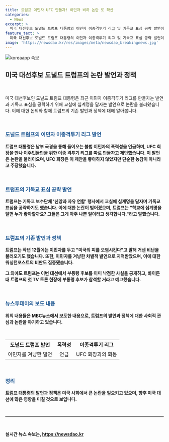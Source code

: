 ```yaml
---
title: 트럼프 이민자 UFC 만들자! 이민자 비하 논란 또 확산
categories:
  - News
excerpt: >
  미국 대선후보 도널드 트럼프 대통령의 이민자 이종격투기 리그 및 기독교 표심 공략 발언이 논란을 일으키며 미국 내외에서 화제가 되고 있다. 트럼프는 남부 국경을 통해 들어오는 불법 이민자에 대한 발언과 함께 이민자 격투 리그를 만들고 십계명을 교실에 걸자는 발언을 했다. 그의 발언은 이민자에 대한 차별적 발언이라는 비판을 받고 있으며, 이에 미국 내부적으로도 논란이 계속되고 있다. 또한, 트럼프는 부통령 후보에 대한 예고도 하며 유세를 이어가고 있는 상황이다.
feature_text: >
  미국 대선후보 도널드 트럼프 대통령의 이민자 이종격투기 리그 및 기독교 표심 공략 발언이 논란을 일으키며 미국 내외에서 화제가 되고 있다. 트럼프는 남부 국경을 통해 들어오는 불법 이민자에 대한 발언과 함께 이민자 격투 리그를 만들고 십계명을 교실에 걸자는 발언을 했다. 그의 발언은 이민자에 대한 차별적 발언이라는 비판을 받고 있으며, 이에 미국 내부적으로도 논란이 계속되고 있다. 또한, 트럼프는 부통령 후보에 대한 예고도 하며 유세를 이어가고 있는 상황이다.
image: 'https://newsdao.kr/res/images/meta/newsdao_breakingnews.jpg'
---
```


<p><img src="https://newsdao.kr/res/images/meta/newsdao_breakingnews.jpg" alt="koreaapp 속보" /></p>

<h2 data-ke-size="size26">미국 대선후보 도널드 트럼프의 논란 발언과 정책</h2>

<p data-ke-size="size16">&nbsp;</p>

<p>미국 대선후보인 도널드 트럼프 대통령은 최근 이민자 이종격투기 리그를 만들자는 발언과 기독교 표심을 공략하기 위해 교실에 십계명을 달자는 발언으로 논란을 불러왔습니다. 이에 대한 논의와 함께 트럼프의 기존 발언과 정책에 대해 알아봅니다.</p>

<p data-ke-size="size16">&nbsp;</p>

<h3><b><span style="color: #1a5490;">도널드 트럼프의 이민자 이종격투기 리그 발언</span><b></h3>

<p>트럼프 대통령은 남부 국경을 통해 들어오는 불법 이민자의 폭력성을 언급하며, UFC 회장을 만나 이주민들만을 위한 이종 격투기 리그를 따로 만들자고 제안했습니다. 이 발언은 논란을 불러이으며, UFC 회장은 이 제안을 좋아하지 않았지만 단순한 농담이 아니라고 주장했습니다.</p>

<p data-ke-size="size16">&nbsp;</p>

<h3><b><span style="color: #1a5490;">트럼프의 기독교 표심 공략 발언</span><b></h3>

<p>트럼프는 기독교 보수단체 '신앙과 자유 연합' 행사에서 교실에 십계명을 달자며 기독교 표심을 공략하기도 했습니다. 이에 대한 논란이 빚어졌으며, 트럼프는 "학교에 십계명을 달면 누가 좋아할까요? 그들은 그게 아주 나쁜 일이라고 생각합니다."라고 말했습니다.</p>

<p data-ke-size="size16">&nbsp;</p>

<h3><b><span style="color: #1a5490;">트럼프의 기존 발언과 정책</span><b></h3>

<p>트럼프는 작년 12월에는 이민자를 두고 "미국의 피를 오염시킨다"고 말해 거센 비난을 불러오기도 했습니다. 또한, 이민자를 겨냥한 차별적 발언으로 지적받았으며, 이에 대한 워싱턴포스트의 비판도 집중됐습니다.</p>

<p>그 외에도 트럼프는 이번 대선에서 부통령 후보를 이미 낙점한 사실을 공개하고, 바이든 대 트럼프의 첫 TV 토론 현장에 부통령 후보가 참석할 거라고 예고했습니다.</p>

<p data-ke-size="size16">&nbsp;</p>

<h3><b><span style="color: #1a5490;">뉴스투데이의 보도 내용</span><b></h3>

<p>위의 내용들은 MBC뉴스에서 보도한 내용으로, 트럼프의 발언과 정책에 대한 사회적 관심과 논란을 야기하고 있습니다.</p>

<p data-ke-size="size16">&nbsp;</p>

<table>
  <tbody>
    <tr>
      <td style="text-align: center; height: 17px;"><b>도널드 트럼프 발언</b></td>
      <td style="text-align: center; height: 17px;"><b>폭력성</b></td>
      <td style="text-align: center; height: 17px;"><b>이종격투기 리그</b></td>
    </tr>
    <tr>
      <td style="height: 17px;">이민자를 겨냥한 발언</td>
      <td style="text-align: center; height: 17px;">언급</td>
      <td style="text-align: center; height: 17px;">UFC 회장과의 회동</td>
    </tr>
  </tbody>
</table>

<p data-ke-size="size16">&nbsp;</p>

<h3><b><span style="color: #1a5490;">정리</span><b></h3>

<p>트럼프 대통령의 발언과 정책은 미국 사회에서 큰 논란을 일으키고 있으며, 향후 미국 대선에 많은 영향을 미칠 것으로 보입니다.</p>

<p data-ke-size="size16">&nbsp;</p>

<hr>

<p data-ke-size="size16">&nbsp;</p>
실시간 뉴스 속보는, <a href="https://newsdao.kr" rel="dofollow">https://newsdao.kr</a>


